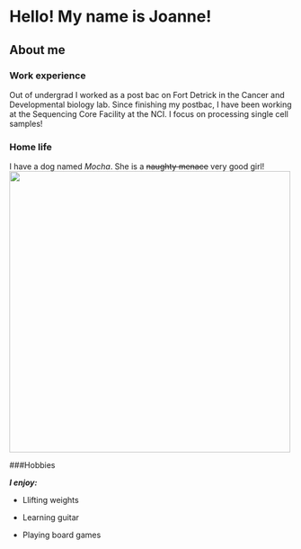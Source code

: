 # Hello! My name is Joanne! 
## About me
### Work experience
Out of undergrad I worked as a post bac on Fort Detrick in the Cancer and Developmental biology lab. Since finishing my postbac, I have been working at the Sequencing Core Facility at the NCI. I focus on processing single cell samples!

### Home life
I have a dog named _Mocha_. She is a ~~naughty menace~~ very good girl! <br> 
<img src="DSC_0035.JPG" wdith="200" height="500">

###Hobbies

**_I enjoy:_**
- Llifting weights
* Learning guitar
+ Playing board games
